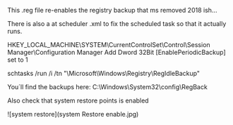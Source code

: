 This .reg file re-enables the registry backup that ms removed 2018 ish...

There is also a at scheduler .xml to fix the scheduled task so that it actually runs.

HKEY_LOCAL_MACHINE\SYSTEM\CurrentControlSet\Control\Session Manager\Configuration Manager
Add Dword 32Bit [EnablePeriodicBackup] set to 1

schtasks /run /i /tn "\Microsoft\Windows\Registry\RegIdleBackup"

You´ll find the backups here: C:\Windows\System32\config\RegBack

Also check that system restore points is enabled

![system restore](system Restore enable.jpg)
